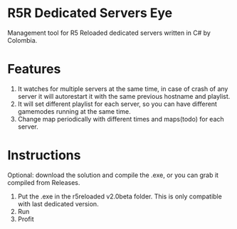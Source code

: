 # R5R Dedicated Servers Eye
Management tool for R5 Reloaded dedicated servers written in C# by Colombia.

# Features

1. It watches for multiple servers at the same time, in case of crash of any server it will autorestart it with the same previous hostname and playlist.
2. It will set different playlist for each server, so you can have different gamemodes running at the same time.
3. Change map periodically with different times and maps(todo) for each server.

# Instructions
Optional: download the solution and compile the .exe, or you can grab it compiled from Releases.
1. Put the .exe in the r5reloaded v2.0beta folder. This is only compatible with last dedicated version.
2. Run
3. Profit
